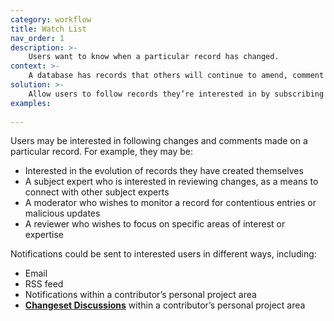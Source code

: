 ```yaml
---
category: workflow
title: Watch List
nav_order: 1
description: >-
    Users want to know when a particular record has changed.
context: >-
    A database has records that others will continue to amend, comment on and moderate.
solution: >-
    Allow users to follow records they’re interested in by subscribing to notifications of changes made to them.
examples:
    
---
```


Users may be interested in following changes and comments made on a particular record. For example, they may be: 

* Interested in the evolution of records they have created themselves
* A subject expert who is interested in reviewing changes, as a means to connect with other subject experts
* A moderator who wishes to monitor a record for contentious entries or malicious updates
* A reviewer who wishes to focus on specific areas of interest or expertise

Notifications could be sent to interested users in different ways, including:

* Email
* RSS feed
* Notifications within a contributor’s personal project area
* **[Changeset Discussions](/patterns/workflow/changeset-discussion)** within a contributor’s personal project area